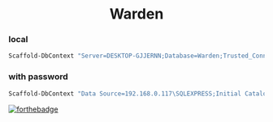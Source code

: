 <h1 align=center>Warden</h1>

### local

```bash
Scaffold-DbContext "Server=DESKTOP-GJJERNN;Database=Warden;Trusted_Connection=true;TrustServerCertificate=true;" Microsoft.EntityFrameworkCore.SqlServer -OutputDir Models -force
```

### with password

```bash
Scaffold-DbContext "Data Source=192.168.0.117\SQLEXPRESS;Initial Catalog=user49;User ID=User49;Password=wsruser49;Trusted_Connection=true;TrustServerCertificate=true;Integrated Security=false;" Microsoft.EntityFrameworkCore.SqlServer -OutputDir Models -force
```

[![forthebadge](https://forthebadge.com/images/badges/ages-18.svg)](https://forthebadge.com)
